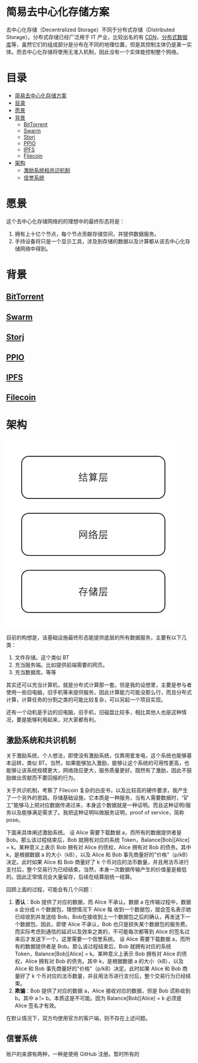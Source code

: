 # 简易去中心化存储方案
去中心化存储（Decentralized Storage）不同于分布式存储（Distributed Storage）。分布式存储已经广泛用于 IT 产业，比较出名的有 [CDN](https://en.wikipedia.org/wiki/Content_delivery_network)，[分布式数据库](https://zh.wikipedia.org/zh-cn/%E5%88%86%E5%B8%83%E5%BC%8F%E6%95%B0%E6%8D%AE%E5%BA%93)等，虽然它们的组成部分是分布在不同的地理位置，但是其控制主体仍是某一实体。而去中心化存储将使用无准入机制，因此没有一个实体能控制整个网络。

# 目录
- [简易去中心化存储方案](#%e7%ae%80%e6%98%93%e5%8e%bb%e4%b8%ad%e5%bf%83%e5%8c%96%e5%ad%98%e5%82%a8%e6%96%b9%e6%a1%88)
- [目录](#%e7%9b%ae%e5%bd%95)
- [愿景](#%e6%84%bf%e6%99%af)
- [背景](#%e8%83%8c%e6%99%af)
  - [BitTorrent](#bittorrent)
  - [Swarm](#swarm)
  - [Storj](#storj)
  - [PPIO](#ppio)
  - [IPFS](#ipfs)
  - [Filecoin](#filecoin)
- [架构](#%e6%9e%b6%e6%9e%84)
  - [激励系统和共识机制](#%e6%bf%80%e5%8a%b1%e7%b3%bb%e7%bb%9f%e5%92%8c%e5%85%b1%e8%af%86%e6%9c%ba%e5%88%b6)
  - [信誉系统](#%e4%bf%a1%e8%aa%89%e7%b3%bb%e7%bb%9f)

# 愿景
这个去中心化存储网络的的理想中的最终形态将是：
1. 拥有上十亿个节点，每个节点贡献存储空间，并提供数据服务。
2. 手持设备将只是一个显示工具，涉及到存储的数据以及计算都从该去中心化存储网络中得到。

# 背景

## [BitTorrent](https://en.wikipedia.org/wiki/BitTorrent)

## [Swarm](https://ethersphere.github.io/swarm-home/)

## [Storj](https://storj.io/)

## [PPIO](https://www.pp.io/)

## [IPFS](https://ipfs.io/)

## [Filecoin](https://filecoin.io/)


# 架构
![arch](./images/arch.PNG)

目前的构想是，该基础设施最终形态能提供底层的所有数据服务，主要有以下几类：
1. 文件存储。这个类似 BT
2. 充当服务端。比如提供前端需要的网页。
3. 充当数据库。等等

其实还可以充当计算机，就是分布式计算那一套。但是我的设想里，主要是参与者使用一些旧电脑，旧手机等来提供服务，因此计算能力可能没那么行，而且分布式计算，计算任务的分割之类的可能比较复杂，可以另起一个项目实现。

还有一个动机是手边的旧电脑，旧手机，旧磁盘比较多，相比其他人也是这种情况，要是能够利用起来，对大家都有利。

## 激励系统和共识机制
关于激励系统，个人想法，即使没有激励系统，仅靠用爱发电，这个系统也能够基本运转，类似 BT。当然，如果能够加入激励，能够让这个系统的可用性更高，也能够让该系统规模更大，网络效应更大，服务质量更好。既然有了激励，因此不鼓励做出贡献而不要回报的行为。

关于共识机制，考察了 Filecoin 复杂的白皮书，以及比较高的硬件要求，我产生了一个另外的思路。存储基础设施，它本质是一种服务，当有人需要数据时，“矿工”能够马上把对应数据传递过来，本身这个数据就是一种证明。而且这种证明/服务以及能够满足需求了。我把这种证明叫做服务证明，proof of service，简称 pose。

下面来具体阐述激励系统。
设 Alice 需要下载数据 a，而所有的数据提供者是 Bob。那么该过程结束后，Bob 就拥有对应的系统 Token，Balance[Bob][Alice] = k。某种意义上表示 Bob 拥有对 Alice 的债权，Alice 拥有对 Bob 的债务。其中 k，是根据数据 a 的大小（kB），以及 Alice 和 Bob 事先商量好的"价格"（p/kB）决定。此时如果 Alice 和 Bob 商量好了 k 个币对应的法币数量，并且用法币进行支付后，整个交易行为已经结束。当然，本身一次数据传输产生的价值量是极低的。因此正常情况会大量留存，后续在结算层统一结算。

回顾上面的过程，可能会有几个问题：
1. **否认**：Bob 提供了对应的数据，而 Alice 不承认。数据 a 在传输过程中，数据 a 会分成 n 个数据包，理想情况下 Alice 每 收到一个数据包，就会签名表示她已经收到并发送给 Bob，Bob在接收到上一个数据包之后的确认，再发送下一个数据包，因此，即使 Alice 不承认，Bob 也只是损失某个数据包的服务费。而实际考虑到通信的延迟以及效率之类的，不可能每次都等到 Alice 的签名过来后才发送下一个。这里需要一个信誉系统。
设 Alice 需要下载数据 a，而所有的数据提供者是 Bob。那么该过程结束后，Bob 就拥有对应的系统 Token，Balance[Bob][Alice] = k。某种意义上表示 Bob 拥有对 Alice 的债权，Alice 拥有对 Bob 的债务。其中 k，是根据数据 a 的大小（kB），以及 Alice 和 Bob 事先商量好的"价格"（p/kB）决定。此时如果 Alice 和 Bob 商量好了 k 个币对应的法币数量，并且用法币进行支付后，整个交易行为已经结束。
2. **欺骗**：Bob 提供了对应的数据 a，Alice 接收对应的数据，但是 Bob 谎称收到 b。其中 a != b。本质这是不可能。因为 Balance[Bob][Alice] = k 必须是 Alice 签名才有效。

在默认情况下，双方均使用官方的客户端，则不存在上述问题。

## 信誉系统
账户的来源有两种，一种是使用 GitHub 注册。暂时所有的